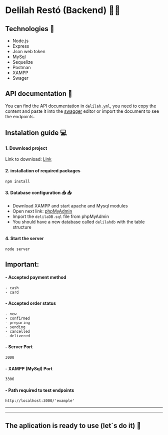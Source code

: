 # Delilah Restó (Backend) 👨‍🍳

## Technologies 🤖

- Node.js
- Express
- Json web token
- MySql
- Sequelize
- Postman
- XAMPP
- Swager

## API documentation 📑

You can find the API documentation in `delilah.yml`, you need to copy the content and paste it into the [swagger](https://app.swaggerhub.com/ 'swagger') editor or import the document to see the endpoints.

## Instalation guide 💻

#### 1. Download project

Link to download: [Link](https://github.com/SETAGI/Delilah-Resto 'Link')

#### 2. installation of required packages

`npm install`

#### 3. Database configuration 📥 📤

- Download XAMPP and start apache and Mysql modules
- Open next link: [phpMyAdmin](http://localhost/phpmyadmin/ 'phpMyAdmin')
- Import the `delilaDB.sql` file from phpMyAdmin
- You should have a new database called `delilahdb` with the table structure

#### 4. Start the server

`node server`

## Important:

#### - Accepted payment method

    - cash
    - card

#### - Accepted order status

    - new
    - confirmed
    - preparing
    - sending
    - cancelled
    - delivered

#### - Server Port

`3000`

#### - XAMPP (MySql) Port

`3306`

#### - Path required to test endpoints

`http://localhost:3000/'example'`

---

---

## The aplication is ready to use (let´s do it) 🚀

